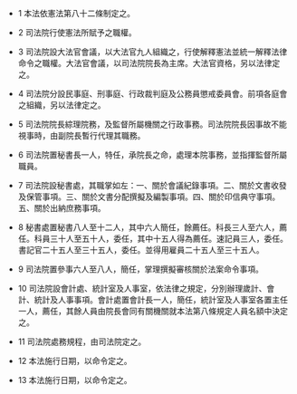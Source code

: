 * 1 本法依憲法第八十二條制定之。

* 2 司法院行使憲法所賦予之職權。

* 3 司法院設大法官會議，以大法官九人組織之，行使解釋憲法並統一解釋法律命令之職權。大法官會議，以司法院院長為主席。大法官資格，另以法律定之。

* 4 司法院分設民事庭、刑事庭、行政裁判庭及公務員懲戒委員會。前項各庭會之組織，另以法律定之。

* 5 司法院院長綜理院務，及監督所屬機關之行政事務。司法院院長因事故不能視事時，由副院長暫行代理其職務。

* 6 司法院置秘書長一人，特任，承院長之命，處理本院事務，並指揮監督所屬職員。

* 7 司法院設秘書處，其職掌如左：一、關於會議紀錄事項。二、關於文書收發及保管事項。三、關於文書分配撰擬及編製事項。四、關於印信典守事項。五、關於出納庶務事項。

* 8 秘書處置秘書八人至十二人，其中六人簡任，餘薦任。科長三人至六人，薦任。科員三十人至五十人，委任，其中十五人得為薦任。速記員三人，委任。書記官二十五人至三十五人，委任。並得用雇員二十五人至三十五人。

* 9 司法院置參事六人至八人，簡任，掌理撰擬審核關於法案命令事項。

* 10 司法院設會計處、統計室及人事室，依法律之規定，分別辦理歲計、會計、統計及人事事項。會計處置會計長一人，簡任，統計室及人事室各置主任一人，薦任，其餘人員由院長會同有關機關就本法第八條規定人員名額中決定之。

* 11 司法院處務規程，由司法院定之。

* 12 本法施行日期，以命令定之。

* 13 本法施行日期，以命令定之。

